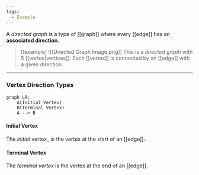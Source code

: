 ```yaml
---
tags:
  - Example
---
```

A _directed graph_ is a type of [[graph]] where every [[edge]] has an **associated direction**.

> [!example]
> ![[Directed Graph Image.png]]
> This is a _directed graph_ with $5$ [[vertex|vertices]]. Each [[vertex]] is connected by an [[edge]] with a given direction.

---
### Vertex Direction Types
```mermaid
graph LR;
	A(Initial Vertex)
	B(Terminal Vertex)
	A --> B
```
#### Initial Vertex
The _initial_ vertex_ is the vertex at the start of an [[edge]].
#### Terminal Vertex
The _terminal vertex_ is the vertex at the end of an [[edge]].

